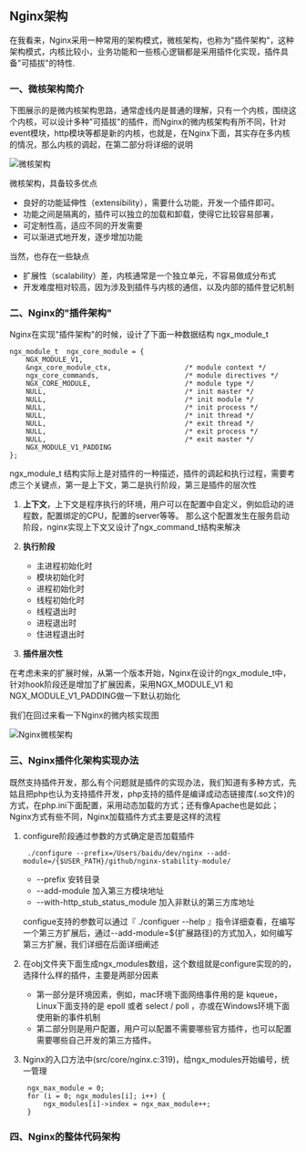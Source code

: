 ## Nginx架构

在我看来，Nginx采用一种常用的架构模式，微核架构，也称为"插件架构"，这种架构模式，内核比较小，业务功能和一些核心逻辑都是采用插件化实现，插件具备"可插拔"的特性. 


### 一、微核架构简介


下图展示的是微内核架构思路，通常虚线内是普通的理解，只有一个内核，围绕这个内核，可以设计多种"可插拔"的插件，而Nginx的微内核架构有所不同，针对event模块，http模块等都是新的内核，也就是，在Nginx下面，其实存在多内核的情况，那么内核的调起，在第二部分将详细的说明

![微核架构](https://github.com/oldwind/nginx-sourcecode-analysis/blob/master/image/plugin.jpg)

微核架构，具备较多优点

- 良好的功能延伸性（extensibility），需要什么功能，开发一个插件即可。
- 功能之间是隔离的，插件可以独立的加载和卸载，使得它比较容易部署，
- 可定制性高，适应不同的开发需要
- 可以渐进式地开发，逐步增加功能

当然，也存在一些缺点

- 扩展性（scalability）差，内核通常是一个独立单元，不容易做成分布式
- 开发难度相对较高，因为涉及到插件与内核的通信，以及内部的插件登记机制


### 二、Nginx的"插件架构"


Nginx在实现"插件架构"的时候，设计了下面一种数据结构 ngx_module\_t

    ngx_module_t  ngx_core_module = {
    	NGX_MODULE_V1,
    	&ngx_core_module_ctx,                  /* module context */
    	ngx_core_commands,                     /* module directives */
    	NGX_CORE_MODULE,                       /* module type */
    	NULL,                                  /* init master */
    	NULL,                                  /* init module */
    	NULL,                                  /* init process */
    	NULL,                                  /* init thread */
    	NULL,                                  /* exit thread */
    	NULL,                                  /* exit process */
    	NULL,                                  /* exit master */
    	NGX_MODULE_V1_PADDING
	};

ngx_module\_t 结构实际上是对插件的一种描述，插件的调起和执行过程，需要考虑三个关键点，第一是上下文，第二是执行阶段，第三是插件的层次性

1. **上下文**，上下文是程序执行的环境，用户可以在配置中自定义，例如启动的进程数，配置绑定的CPU，配置的server等等。 那么这个配置发生在服务启动阶段，nginx实现上下文又设计了ngx_command\_t结构来解决


2. **执行阶段**
	- 主进程初始化时
	- 模块初始化时
	- 进程初始化时
	- 线程初始化时
	- 线程退出时
	- 进程退出时
	- 住进程退出时


3. **插件层次性**

	
在考虑未来的扩展时候，从第一个版本开始，Nginx在设计的ngx_module\_t中，针对hook阶段还是增加了扩展因素，采用NGX\_MODULE\_V1 和 NGX\_MODULE\_V1\_PADDING做一下默认初始化 

我们在回过来看一下Nginx的微内核实现图

![Nginx微核架构](https://github.com/oldwind/nginx-sourcecode-analysis/blob/master/image/pluginarch.jpg)



### 三、Nginx插件化架构实现办法

既然支持插件开发，那么有个问题就是插件的实现办法，我们知道有多种方式，先姑且把php也认为支持插件开发，php支持的插件是编译成动态链接库(.so文件)的方式，在php.ini下面配置，采用动态加载的方式；还有像Apache也是如此； Nginx方式有些不同，Nginx加载插件方式主要是这样的流程

1. configure阶段通过参数的方式确定是否加载插件
		
		./configure --prefix=/Users/baidu/dev/nginx --add-module=/{$USER_PATH}/github/nginx-stability-module/
    - --prefix 安转目录
    - --add-module 加入第三方模块地址
    - --with-http\_stub\_status_module 加入非默认的第三方库地址

	configue支持的参数可以通过『 ./configuer --help 』指令详细查看，在编写一个第三方扩展后，通过--add-module=${扩展路径}的方式加入，如何编写第三方扩展，我们详细在后面详细阐述


2. 在obj文件夹下面生成ngx_modules数组，这个数组就是configure实现的的，选择什么样的插件，主要是两部分因素
	- 第一部分是环境因素，例如，mac环境下面网络事件用的是 kqueue， Linux下面支持的是 epoll 或者 select / poll ，亦或在Windows环境下面使用新的事件机制
	- 第二部分则是用户配置，用户可以配置不需要哪些官方插件，也可以配置需要哪些自己开发的第三方插件。

3. Nginx的入口方法中(src/core/nginx.c:319)，给ngx_modules开始编号，统一管理
	 	
		ngx_max_module = 0;
		for (i = 0; ngx_modules[i]; i++) {
			ngx_modules[i]->index = ngx_max_module++;
    	}



### 四、Nginx的整体代码架构 




